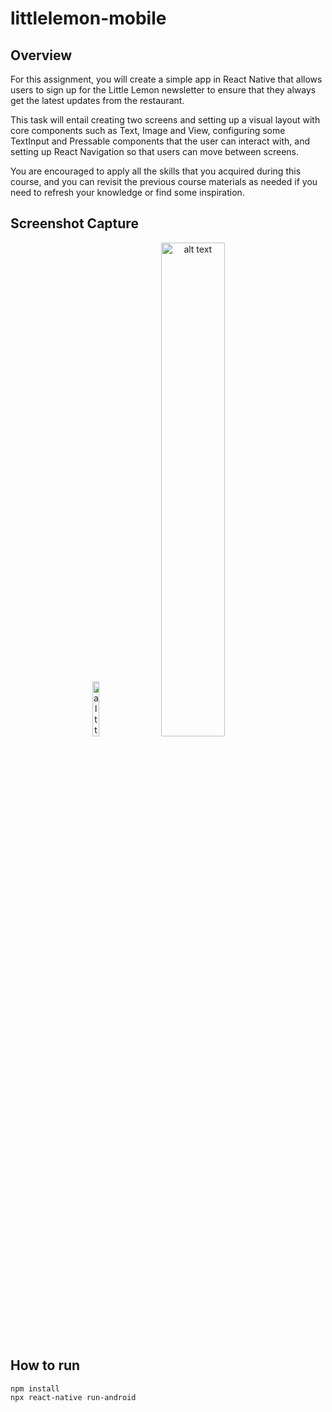 # littlelemon-mobile

## Overview
For this assignment, you will create a simple app in React Native that allows users to sign up for the Little Lemon newsletter to ensure that they always get the latest updates from the restaurant.

This task will entail creating two screens and setting up a visual layout with core components such as Text, Image and View, configuring some TextInput and Pressable components that the user can interact with, and setting up React Navigation so that users can move between screens.

You are encouraged to apply all the skills that you acquired during this course, and you can revisit the previous course materials as needed if you need to refresh your knowledge or find some inspiration.

## Screenshot Capture
<p align="center">
  <img src="https://d3c33hcgiwev3.cloudfront.net/imageAssetProxy.v1/rBjumfopSt2W28v_2AZbSQ_8fc8e227d65d4c0fa603f779bfabdba1_welcome.png?expiry=1670198400000&hmac=hBw4y56xZK4Bze3tMXK1ZY39EZflbLRdkYqYHOrf828" alt="alt text" title="image Title" width="15%"/>
  <img src="https://d3c33hcgiwev3.cloudfront.net/imageAssetProxy.v1/UcQgzMmXQiq915lbqYKqZw_30de36301041445b992f9cb98f518df1_Subscribe-screens.png?expiry=1670198400000&hmac=GnRbZ6Se3gTuKd8EWopiWKIWH6rbNe1wQfAT3V7D6Ro" alt="alt text" title="image Title" width="45%"/>
</p>

## How to run
```
npm install
npx react-native run-android
```

